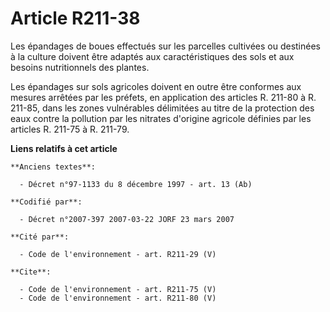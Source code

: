 # Article R211-38

Les épandages de boues effectués sur les parcelles cultivées ou destinées à la culture doivent être adaptés aux
caractéristiques des sols et aux besoins nutritionnels des plantes. 

Les épandages sur sols agricoles doivent en outre être conformes aux mesures arrêtées par les préfets, en application des
articles R. 211-80 à R. 211-85, dans les zones vulnérables délimitées au titre de la protection des eaux contre la pollution
par les nitrates d'origine agricole définies par les articles R. 211-75 à R. 211-79.

**Liens relatifs à cet article**

	**Anciens textes**:

	  - Décret n°97-1133 du 8 décembre 1997 - art. 13 (Ab)

	**Codifié par**:

	  - Décret n°2007-397 2007-03-22 JORF 23 mars 2007

	**Cité par**:

	  - Code de l'environnement - art. R211-29 (V)

	**Cite**:

	  - Code de l'environnement - art. R211-75 (V)
	  - Code de l'environnement - art. R211-80 (V)

